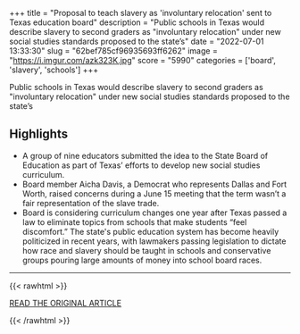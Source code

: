 +++
title = "Proposal to teach slavery as 'involuntary relocation' sent to Texas education board"
description = "Public schools in Texas would describe slavery to second graders as \"involuntary relocation\" under new social studies standards proposed to the state’s"
date = "2022-07-01 13:33:30"
slug = "62bef785cf96935693ff6262"
image = "https://i.imgur.com/azk323K.jpg"
score = "5990"
categories = ['board', 'slavery', 'schools']
+++

Public schools in Texas would describe slavery to second graders as \"involuntary relocation\" under new social studies standards proposed to the state’s

## Highlights

- A group of nine educators submitted the idea to the State Board of Education as part of Texas’ efforts to develop new social studies curriculum.
- Board member Aicha Davis, a Democrat who represents Dallas and Fort Worth, raised concerns during a June 15 meeting that the term wasn’t a fair representation of the slave trade.
- Board is considering curriculum changes one year after Texas passed a law to eliminate topics from schools that make students “feel discomfort.” The state's public education system has become heavily politicized in recent years, with lawmakers passing legislation to dictate how race and slavery should be taught in schools and conservative groups pouring large amounts of money into school board races.

---

{{< rawhtml >}}
  <p class="article-category">
    <a target="_blank" href="https://www.nbcnews.com/news/us-news/proposal-teach-slavery-involuntary-relocation-sent-texas-education-boa-rcna36273">READ THE ORIGINAL ARTICLE</a>
  </p>
{{< /rawhtml >}}
